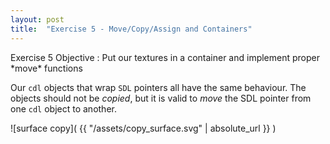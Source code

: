 ```yaml
---
layout: post
title:  "Exercise 5 - Move/Copy/Assign and Containers"
---
```


<div class="box" markdown="1">
Exercise 5 Objective
: Put our textures in a container and implement proper *move* functions
</div>

Our `cdl` objects that wrap `SDL` pointers all have the same
behaviour.  The objects should not be *copied*, but it is valid to
*move* the SDL pointer from one `cdl` object to another.

![surface copy](  {{ "/assets/copy_surface.svg" | absolute_url }} )




